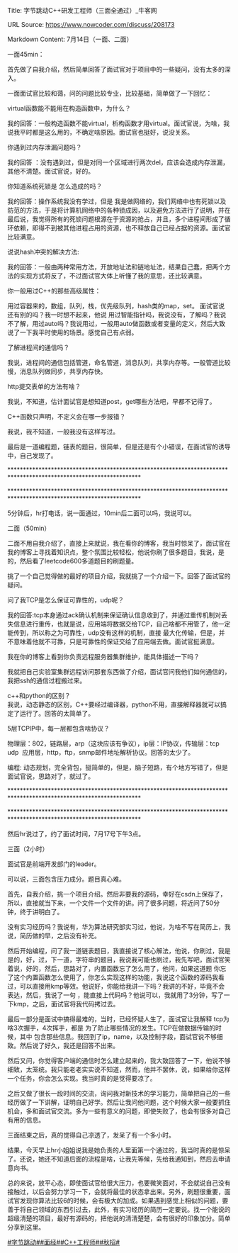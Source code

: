 Title: 字节跳动C++研发工程师（三面全通过）_牛客网

URL Source: https://www.nowcoder.com/discuss/208173

Markdown Content:
7月14日（一面、二面）

一面45min：

首先做了自我介绍，然后简单回答了面试官对于项目中的一些疑问，没有太多的深入。

一面面试官比较和蔼，问的问题比较专业，比较基础，简单做了一下回忆：

virtual函数能不能用在构造函数中，为什么？

我的回答：一般构造函数不能virtual，析构函数才用virtual。面试官说，为啥，我说我平时都是这么用的，不确定啥原因。面试官也挺好，说没关系。

你遇到过内存泄漏问题吗？

我的回答 ：没有遇到过，但是对同一个区域进行两次del，应该会造成内存泄漏，其他不清楚。面试官说，好的。

你知道系统死锁是 怎么造成的吗？

我的回答：操作系统我没有学过，但是 我是做网络的，我们网络中也有死锁以及防范的方法，于是将计算机网络中的各种锁成因，以及避免方法进行了说明，并在最后说，我觉得所有的死锁问题根源在于资源的抢占，并且，多个进程间形成了循环依赖，即得不到被其他进程占用的资源，也不释放自己已经占据的资源。面试官比较满意。

说说hash冲突的解决方法:

我的回答：一般由两种常用方法，开放地址法和链地址法，结果自己蠢，把两个方法的实现方式将反了，不过面试官大体上听懂了我的意思，还比较满意。

你一般用过C++的那些高级属性：

用过容器来的，数组，队列，栈，优先级队列，hash类的map，set。 面试官说还有别的吗？我一时想不起来，他说 用过智能指针吗，我说没有，了解吗？我说不了解，用过auto吗？我说用过，一般用auto做函数或者变量的定义，然后大致说了一下我平时使用的场景。感觉自己有点弱。

了解进程间的通信吗？

我说，进程间的通信包括管道，命名管道，消息队列，共享内存等。一般管道比较慢，消息队列做同步，共享内存快。

http提交表单的方法有啥？

我说，不知道，估计面试官是想知道post，get哪些方法吧，早都不记得了。

C++函数只声明，不定义会在哪一步报错？

我说，我不知道，一般我没有这样写过。

最后是一道编程题，链表的题目，很简单，但是还是有个小错误，在面试官的诱导中，自己发现了。

\*\*\*\*\*\*\*\*\*\*\*\*\*\*\*\*\*\*\*\*\*\*\*\*\*\*\*\*\*\*\*\*\*\*\*\*\*\*\*\*\*\*\*\*\*\*\*\*\*\*\*\*\*\*\*\*\*\*\*\*\*\*\*\*\*\*\*\*\*\*\*\*\*\*\*\*\*\*\*\*\*\*\*\*\*\*\*\*\*\*\*\*\*\*\*\*\*\*\*\*\*\*\*\*\*\*\*\*\*\*\*\*\*\*

\*\*\*\*\*\*\*\*\*\*\*\*\*\*\*\*\*\*\*\*\*\*\*\*\*\*\*\*\*\*\*\*\*\*\*\*\*\*\*\*\*\*\*\*\*\*\*\*\*\*\*\*\*\*\*\*\*\*\*\*\*\*\*\*\*\*\*\*\*\*\*\*\*\*\*\*\*\*\*\*\*\*\*\*\*\*\*\*\*\*\*\*\*\*\*\*\*\*\*\*\*\*\*\*\*\*\*\*\*\*\*\*\*\*

5分钟后，hr打电话，说一面通过，10min后二面可以吗，我说可以。

二面（50min）

二面不用自我介绍了，直接上来就说，我在看你的博客，我当时惊呆了，面试官在我的博客上寻找着知识点，整个氛围比较轻松，他说你刷了很多题目，我说，是的，然后看了leetcode600多道题目的刷题量。

挑了一个自己觉得做的最好的项目介绍，我就挑了一个介绍一下。回答了面试官的疑问。

问了我TCP是怎么保证可靠性的，udp呢？

我的回答:tcp本身通过ack确认机制来保证确认信息收到了，并通过重传机制对丢失信息进行重传，也就是说，应用端将数据交给TCP，自己啥都不用管了，他一定能传到，所以称之为可靠性，udp没有这样的机制，直接 最大化传输，但是，并不意味着他就不可靠，只是可靠性的保证交给了应用端去做。面试官挺满意。

我在你的博客上看到你负责远程服务器集群维护，能具体描述一下吗？

我就把自己实验室集群远程访问那套东西做了介绍，面试官问我他们如何通信的，我把ssh的通信过程搬过来。

c++和python的区别？  
我说，动态静态的区别，C++要经过编译器，python不用，直接解释器就可以搞定了运行了。回答的太简单了。

5层TCPIP中，每一层都包含啥协议？

物理层：802，链路层，arp（这块应该有争议），ip层：IP协议，传输层：tcp udp  应用层，http，ftp，snmp邮件地址解析协议。回答的太少了。

编程: 动态规划，完全背包，挺简单的，但是，脑子短路，有个地方写错了，但是面试官说，思路对了，就过了。

\*\*\*\*\*\*\*\*\*\*\*\*\*\*\*\*\*\*\*\*\*\*\*\*\*\*\*\*\*\*\*\*\*\*\*\*\*\*\*\*\*\*\*\*\*\*\*\*\*\*\*\*\*\*\*\*\*\*\*\*\*\*\*\*\*\*\*\*\*\*\*\*\*\*\*\*\*\*\*\*\*\*\*\*\*\*\*\*\*\*\*\*\*\*\*\*\*\*\*\*\*\*\*\*\*\*\*\*\*\*\*\*\*\*

\*\*\*\*\*\*\*\*\*\*\*\*\*\*\*\*\*\*\*\*\*\*\*\*\*\*\*\*\*\*\*\*\*\*\*\*\*\*\*\*\*\*\*\*\*\*\*\*\*\*\*\*\*\*\*\*\*\*\*\*\*\*\*\*\*\*\*\*\*\*\*\*\*\*\*\*\*\*\*\*\*\*\*\*\*\*\*\*\*\*\*\*\*\*\*\*\*\*\*\*\*\*\*\*\*\*\*\*\*\*\*\*\*\*

然后hr说过了，约了面试时间，7月17号下午3点。

三面（2小时）

面试官是前端开发部门的leader。

可以说，三面包含压力成分。题目真心难。

首先，自我介绍，挑一个项目介绍。然后非要我的源码，幸好在csdn上保存了，所以，直接就当下来，一个文件一个文件的讲。问了很多问题，将近问了50分钟，终于讲明白了。

没有实习经历吗？我说有，华为算法研究部实习过，他说，为啥不写在简历上，我说，简历做的早，之后没有补充。

然后开始编程，问了我一道链表题目，我直接说了核心解法，他说，你刷过，我是是的，好，过，下一道，字符串的题目，我说我可能也刷过，我先写吧，面试官笑着说，好的，然后，思路对了，内置函数忘了怎么用了，他问，如果这道题 你忘了这个内置函数怎么使用了，你怎么实现这样的功能，我说这个函数的源码我看过，可以直接用kmp等效。他说好，你能给我讲一下吗？我讲的不好，毕竟不会表达，然后，我说了一句 ，能直接上代码吗？他说可以，我就用了3分钟，写了一下kmp，之后，面试官将我代码拷过去。

最后一部分是面试中搞得最难的，当时，已经怀疑人生了，面试官让我解释 tcp为啥3次握手，4次挥手，都是 为了防止哪些情况的发生。TCP在做数据传输的时候，其中 包含那些信息。我回到了ip，name，以及控制字段，面试官说不够细致。然后说了好久，我还是回答不出来。

然后又问，你觉得客户端的通信时怎么建立起来的，我大致回答了一下，他说不够细致，太笼统。我只能老老实实说不知道，然而，他并不罢休，说，如果给你这样一个任务，你会怎么实现。我当时真的是觉得要凉了。

之后又做了很长一段时间的交流，询问我对新技术的学习能力，简单把自己的一些经历做了一下讲解，证明自己好学。然后让我问他问题，这个时候大家一般要抓住机会，多和面试官交流。多为一些有意义的问题，即使失败了，也会有很多对自己有用的信息。

三面结束之后，真的觉得自己凉透了，发呆了有一个多小时。

结果，今天早上hr小姐姐说我是她负责的人里面第一个通过的，我当时真的是惊呆了。还说，她还不知道后面的流程是啥，让我先等候，先给我通知到，然后去申请意向书。

总的来说，放平心态，即使面试官给很大压力，也要微笑面对，不会就说自己没有接触过，以后会努力学习一下，会就将最佳的状态拿出来。另外，刷题很重要，面试官发现你算法比较6的时候，会有极大的加成。如果遇到感觉上相似的问题，要善于将自己领域的东西引过去，此外，有实习经历的简历一定要说。找一个能说的超级清楚的项目，最好有源码的，把他说的清清楚楚，会有很好的印象加分。简单分享到这里。

[#字节跳动#](https://www.nowcoder.com/enterprise/665/discussion)[#面经#](https://www.nowcoder.com/creation/subject/928d551be73f40db82c0ed83286c8783)[#C++工程师#](https://www.nowcoder.com/creation/subject/7dffb8ddff5d4a289373718809956c08)[#秋招#](https://www.nowcoder.com/creation/subject/002d6ce4eab1487f9cae3241b5322732)
